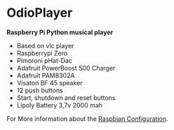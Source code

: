 # OdioPlayer

**Raspberry Pi Python musical player**
 * Based on vlc player
 * Raspberrypi Zero
 * Pimoroni pHat-Dac
 * Adafruit PowerBoost 500 Charger
 * Adafruit PAM8302A
 * Visaton BF 45 speaker
 * 12 push buttons
 * Start, shutdown and reset buttons
 * Lipoly Battery 3,7v 2000 mah
 
For More information about the [Raspbian Configuration](/Raspbian-Conf/HowTo.md).